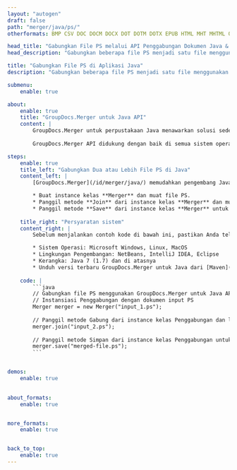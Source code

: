 ```yaml
---
layout: "autogen"
draft: false
path: "merger/java/ps/"
otherformats: BMP CSV DOC DOCM DOCX DOT DOTM DOTX EPUB HTML MHT MHTML ODP ODS ODT OTP OTT PDF PNG POTM POTX PPS PPSM PPSX PPT PPTM PPTX RTF TEX TIF TIFF TSV TXT VDX VSDM VSDX VSSM VSSX VSTM VSTX VSX VTX XLAM XLS XLSB XLSM XLSX XLT XLTM XLTX XPS

head_title: "Gabungkan File PS melalui API Penggabungan Dokumen Java & J2SE"
head_description: "Gabungkan beberapa file PS menjadi satu file menggunakan API penggabungan dokumen Java dengan semua data, gaya, dan pemformatan sebagai dokumen sumber."

title: "Gabungkan File PS di Aplikasi Java"
description: "Gabungkan beberapa file PS menjadi satu file menggunakan API penggabungan dokumen Java. Gabungkan halaman atau rentang halaman yang dipilih dari berbagai dokumen sumber menjadi satu dokumen hasil dengan semua data, gaya, dan pemformatan sebagai dokumen sumber."

submenu:
    enable: true

about:
    enable: true
    title: "GroupDocs.Merger untuk Java API"
    content: |
        GroupDocs.Merger untuk perpustakaan Java menawarkan solusi sederhana untuk menggabungkan & membagi dengan aman antara berbagai format dokumen termasuk PDF, Microsoft Office (Word, Excel, PowerPoint, OneNote), OpenDocument, HTML, gambar dan banyak lainnya dalam aplikasi .NET. Dengan menambahkan hanya beberapa baris kode, lakukan beberapa operasi dokumen seperti memindahkan, menghapus, memutar, menukar, mengekstrak, atau mengubah orientasi halaman di dalam dokumen. API penggabungan dokumen juga mendukung pratinjau halaman dokumen sebagai gambar untuk menganalisis struktur dokumen, pemformatan, dan konten pada halaman.
        
        GroupDocs.Merger API didukung dengan baik di semua sistem operasi utama dan versi Java termasuk J2SE 7.0 (1.7), J2SE 8.0 (1.8) dan Java 10.

steps:
    enable: true
    title_left: "Gabungkan Dua atau Lebih File PS di Java"
    content_left: |
        [GroupDocs.Merger](/id/merger/java/) memudahkan pengembang Java untuk menggabungkan beberapa file PS dengan menerapkan beberapa langkah mudah.

        * Buat instance kelas **Merger** dan muat file PS.
        * Panggil metode **Join** dari instance kelas **Merger** dan muat file PS lainnya.
        * Panggil metode **Save** dari instance kelas **Merger** untuk menyimpan dokumen yang digabungkan.
        
    title_right: "Persyaratan sistem"
    content_right: |
        Sebelum menjalankan contoh kode di bawah ini, pastikan Anda telah menginstal prasyarat berikut di sistem Anda.

        * Sistem Operasi: Microsoft Windows, Linux, MacOS
        * Lingkungan Pengembangan: NetBeans, IntelliJ IDEA, Eclipse
        * Kerangka: Java 7 (1.7) dan di atasnya
        * Unduh versi terbaru GroupDocs.Merger untuk Java dari [Maven](https://repository.groupdocs.com/webapp/#/artifacts/browse/tree/General/repo/com/groupdocs/groupdocs-merger)
        
    code: |
        ```java
        // Gabungkan file PS menggunakan GroupDocs.Merger untuk Java API
        // Instansiasi Penggabungan dengan dokumen input PS
        Merger merger = new Merger("input_1.ps");
        
        // Panggil metode Gabung dari instance kelas Penggabungan dan lewati jalur dokumen sumber kedua
        merger.join("input_2.ps");
            
        // Panggil metode Simpan dari instance kelas Penggabungan untuk menyimpan dokumen yang digabungkan
        merger.save("merged-file.ps");        
        ```        


demos:
    enable: true
        

about_formats:
    enable: true


more_formats:
    enable: true


back_to_top:
    enable: true
---
```

